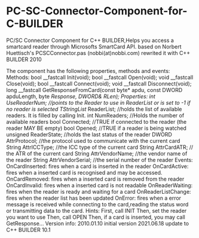 # PC-SC-Connector-Component-for-C-BUILDER
PC/SC Connector Component for C++ BUILDER,Helps you access a smartcard reader through Microsofts SmartCard API.
based on Norbert Huettisch's PCSCConnector.pas   (nobbi(at)nobbi.com)
rewrited it with C++ BUILDER 2010

The component has the following properties, methods and events:
Methods:
			bool __fastcall Init(void);
			bool __fastcall Open(void);
			void __fastcall Close(void);
			bool __fastcall Connect(void);
			void __fastcall Disconnect(void);
			long __fastcall GetResponseFromCard(const byte* apdu, const DWORD apduLength, byte *Response, DWORD& RLen);
Properties:
			int UseReaderNum; //points to the Reader to use in ReaderList or is set to -1 if no reader is selected
			TStringList* ReaderList; //holds the list of available readers. It is filled by calling Init.
			int NumReaders; //Holds the number of available readers
			bool Connected; //TRUE if connected to the reader (the reader MAY BE empty)
			bool Opened; //TRUE if a reader is being watched
			unsigned ReaderState; //holds the last status of the reader
			DWORD AttrProtocol; //the protocol used to communicate with the current card
			String AttrICCType; //the ICC type of the current card
			String AttrCardATR; // the ATR of the current card
			String AttrVendorName; //the vendor name of the reader
			String AttrVendorSerial; //the serial number of the reader
Events:
			OnCardInserted: fires when a card is inserted in the reader
			OnCardActive: fires when a inserted card is recognised and may be accessed.
			OnCardRemoved: fires when a inserted card is removed from the reader
			OnCardInvalid: fires when a inserted card is not readable
			OnReaderWaiting: fires when the reader is ready and waiting for a card
			OnReaderListChange: fires when the reader list has been updated
			OnError: fires when a error message is received while connecting to the card,reading the status word or transmitting data to the card.
Hints:
			First, call INIT
			Then, set the reader you want to use
			Then, call OPEN
			Then, if a card is inserted, you may call GetResponse...
Version info:
			2010.01.10 initial version
      2021.06.18 update to C++ BUILDER 10.1
